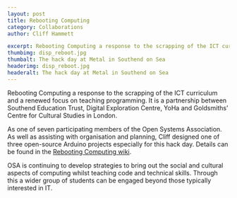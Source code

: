 ```yaml
---
layout: post
title: Rebooting Computing
category: Collaborations
author: Cliff Hammett

excerpt: Rebooting Computing a response to the scrapping of the ICT curriculum and a renewed focus on teaching programming
thumbimg: disp_reboot.jpg
thumbalt: The hack day at Metal in Southend on Sea
headerimg: disp_reboot.jpg
headeralt: The hack day at Metal in Southend on Sea
---
```

Rebooting Computing a response to the scrapping of the ICT curriculum and a renewed focus on teaching programming. 
It is a partnership between Southend Education Trust, Digital Exploration Centre, YoHa and Goldsmiths’ Centre for Cultural Studies in London.
 
As one of seven participating members of the Open Systems Association. As well as assisting with organisation and planning, Cliff designed one of three 
open-source Arduino projects especially for this hack day. Details can be found in the [Rebooting Computing wiki](http://reboot.yoha.co.uk).

OSA is continuing to develop strategies to bring out the social and cultural aspects of computing whilst teaching code and technical skills. 
Through this a wider group of students can be engaged beyond those typically interested in IT.
